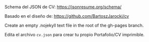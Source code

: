 Schema del JSON de CV:
https://jsonresume.org/schema/

Basado en el diseño de:
https://github.com/BartoszJarocki/cv

Create an empty .nojekyll text file in the root of the gh-pages branch.

Edita el archivo `cv.json` para crear tu propio Portafolio/CV imprimible.